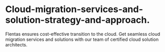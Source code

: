 # Cloud-migration-services-and-solution-strategy-and-approach.
Flentas ensures cost-effective transition to the cloud. Get seamless cloud migration services and solutions with our team of certified cloud solution architects.

